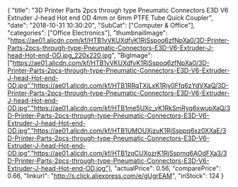 {
	"title": "3D Printer Parts 2pcs through type Pneumatic Connectors E3D V6 Extruder J-head Hot end OD 4mm or 6mm PTFE Tube Quick Coupler",
	"date": "2018-10-31 10:30:20",
	"SubCat": ["Computer & Office"],
	"categories": ["Office Electronics"],
	"thumbnailImage": "https://ae01.alicdn.com/kf/HTB1vVKUXdfvK1RjSspoq6zfNpXa0/3D-Printer-Parts-2pcs-through-type-Pneumatic-Connectors-E3D-V6-Extruder-J-head-Hot-end-OD.jpg_220x220.jpg",
	"BigImage": ["https://ae01.alicdn.com/kf/HTB1vVKUXdfvK1RjSspoq6zfNpXa0/3D-Printer-Parts-2pcs-through-type-Pneumatic-Connectors-E3D-V6-Extruder-J-head-Hot-end-OD.jpg","https://ae01.alicdn.com/kf/HTB1RRqTXiLxK1Rjy0Ffq6zYdVXaQ/3D-Printer-Parts-2pcs-through-type-Pneumatic-Connectors-E3D-V6-Extruder-J-head-Hot-end-OD.jpg","https://ae01.alicdn.com/kf/HTB1me5UXc_vK1RkSmRyq6xwupXaQ/3D-Printer-Parts-2pcs-through-type-Pneumatic-Connectors-E3D-V6-Extruder-J-head-Hot-end-OD.jpg","https://ae01.alicdn.com/kf/HTB1UMOUXjzuK1RjSsppq6xz0XXaE/3D-Printer-Parts-2pcs-through-type-Pneumatic-Connectors-E3D-V6-Extruder-J-head-Hot-end-OD.jpg","https://ae01.alicdn.com/kf/HTB1zqCUXozrK1RjSspmq6AOdFXa3/3D-Printer-Parts-2pcs-through-type-Pneumatic-Connectors-E3D-V6-Extruder-J-head-Hot-end-OD.jpg"],
	"actualPrice": 0.56,
	"comparePrice": 0.66,
	"linkurl": "http://s.click.aliexpress.com/e/gUgrEAM",
	"inStock": 124
}
